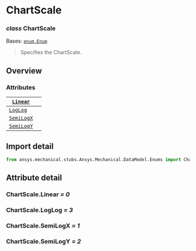 # ChartScale

### *class* ChartScale

Bases: [`enum.Enum`](https://docs.python.org/3/library/enum.html#enum.Enum)

> Specifies the ChartScale.

> <!-- !! processed by numpydoc !! -->

## Overview

### Attributes

| [`Linear`](#ChartScale.Linear)     |    |
|------------------------------------|----|
| [`LogLog`](#ChartScale.LogLog)     |    |
| [`SemiLogX`](#ChartScale.SemiLogX) |    |
| [`SemiLogY`](#ChartScale.SemiLogY) |    |

## Import detail

```python
from ansys.mechanical.stubs.Ansys.Mechanical.DataModel.Enums import ChartScale
```

## Attribute detail

### ChartScale.Linear *= 0*

### ChartScale.LogLog *= 3*

### ChartScale.SemiLogX *= 1*

### ChartScale.SemiLogY *= 2*
